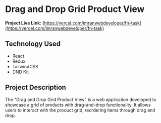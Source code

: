 # Drag and Drop Grid Product View

**Project Live Link:** [https://vercel.com/imranwebdeveloper/fn-task](https://vercel.com/imranwebdeveloper/fn-task)

## Technology Used

- React
- Redux
- TailwindCSS
- DND Kit

## Project Description

The "Drag and Drop Grid Product View" is a web application developed to showcase a grid of products with drag-and-drop functionality. It allows users to interact with the product grid, reordering items through drag and drop.

